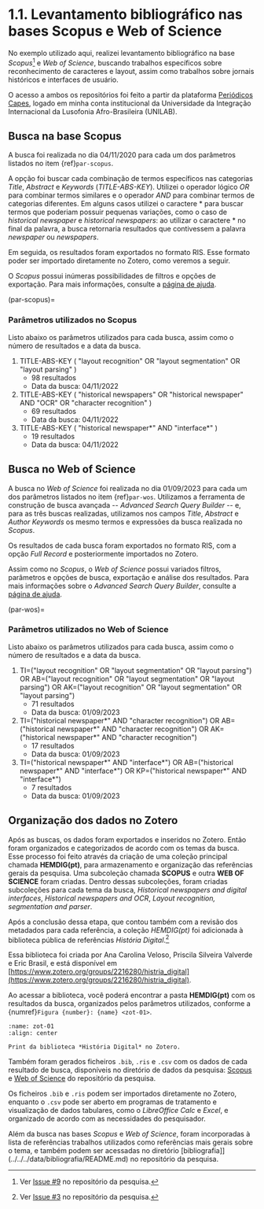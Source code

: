# 1.1. Levantamento bibliográfico nas bases Scopus e Web of Science

No exemplo utilizado aqui, realizei levantamento bibliográfico na base *Scopus*[^1] e *Web of Science*, buscando trabalhos específicos sobre reconhecimento de caracteres e layout, assim como trabalhos sobre jornais históricos e interfaces de usuário.

O acesso a ambos os repositórios foi feito a partir da plataforma [Periódicos Capes](https://www-periodicos-capes-gov-br.ez373.periodicos.capes.gov.br), logado em minha conta institucional da Universidade da Integração Internacional da Lusofonia Afro-Brasileira (UNILAB).

## Busca na base Scopus

A busca foi realizada no dia 04/11/2020 para cada um dos parâmetros listados no item {ref}`par-scopus`.

A opção foi buscar cada combinação de termos específicos nas categorias *Title*, *Abstract* e *Keywords* (*TITLE-ABS-KEY*). Utilizei o operador lógico *OR* para combinar termos similares e o operador *AND* para combinar termos de categorias diferentes. Em alguns casos utilizei o caractere * para buscar termos que poderiam possuir pequenas variações, como o caso de *historical newspaper* e *historical newspapers*: ao utilizar o caractere * no final da palavra, a busca retornaria resultados que contivessem a palavra *newspaper* ou *newspapers*.

Em seguida, os resultados foram exportados no formato RIS. Esse formato poder ser importado diretamente no Zotero, como veremos a seguir.

O *Scopus* possui inúmeras possibilidades de filtros e opções de exportação. Para mais informações, consulte a [página de ajuda](https://service.elsevier.com/app/answers/detail/a_id/11423/c/10546/supporthub/scopus/kw/search/).

(par-scopus)=
### Parâmetros utilizados no Scopus

Listo abaixo os parâmetros utilizados para cada busca, assim como o número de resultados e a data da busca.

1. TITLE-ABS-KEY ( "layout recognition"  OR  "layout segmentation"  OR  "layout parsing" ) 
   - 98 resultados 
   - Data da busca: 04/11/2022
2. TITLE-ABS-KEY ( "historical newspapers"  OR  "historical newspaper"  AND  "OCR"  OR  "character recognition" )
   - 69 resultados
   - Data da busca: 04/11/2022
3. TITLE-ABS-KEY ( "historical newspaper*"  AND  "interface*" ) 
   - 19 resultados
   - Data da busca: 04/11/2022


## Busca no Web of Science

A busca no *Web of Science* foi realizada no dia 01/09/2023 para cada um dos parâmetros listados no item {ref}`par-wos`. Utilizamos a ferramenta de construção de busca avançada -- *Advanced Search Query Builder* -- e, para as três buscas realizadas, utilizamos nos campos *Title*, *Abstract* e *Author Keywords* os mesmo termos e expressões da busca realizada no *Scopus*.

Os resultados de cada busca foram exportados no formato RIS, com a opção *Full Record* e posteriormente importados no Zotero.

Assim como no *Scopus*, o *Web of Science* possui variados filtros, parâmetros e opções de busca, exportação e análise dos resultados. Para mais informações sobre o *Advanced Search Query Builder*, consulte a [página de ajuda](https://webofscience.help.clarivate.com/Content/advanced-search.html).

(par-wos)=
### Parâmetros utilizados no Web of Science

Listo abaixo os parâmetros utilizados para cada busca, assim como o número de resultados e a data da busca.

1. TI=("layout recognition"  OR  "layout segmentation"  OR  "layout parsing") OR AB=("layout recognition"  OR  "layout segmentation"  OR  "layout parsing") OR AK=("layout recognition"  OR  "layout segmentation"  OR  "layout parsing")
   - 71 resultados
   - Data da busca: 01/09/2023
2. TI=("historical newspaper*"  AND  "character recognition") OR AB=("historical newspaper*"  AND  "character recognition") OR AK=("historical newspaper*"  AND  "character recognition")
   - 17 resultados
   - Data da busca: 01/09/2023
3. TI=("historical newspaper*"  AND  "interface*") OR AB=("historical newspaper*"  AND  "interface*") OR KP=("historical newspaper*"  AND  "interface*")
   - 7 resultados
   - Data da busca: 01/09/2023

## Organização dos dados no Zotero

Após as buscas, os dados foram exportados e inseridos no Zotero. Então foram organizados e categorizados de acordo com os temas da busca. Esse processo foi feito através da criação de uma coleção principal chamada **HEMDIG(pt)**, para armazenamento e organização das referências gerais da pesquisa. Uma subcoleção chamada **SCOPUS** e outra **WEB OF SCIENCE** foram criadas. Dentro dessas subcoleções, foram criadas subcoleções para cada tema da busca, *Historical newspapers and digital interfaces*, *Historical newspapers and OCR*, *Layout recognition, segmentation and parser*.

Após a conclusão dessa etapa, que contou também com a revisão dos metadados para cada referência, a coleção *HEMDIG(pt)* foi adicionada à biblioteca pública de referências *História Digital*.[^2]

Essa biblioteca foi criada por Ana Carolina Veloso, Priscila Silveira Valverde e Eric Brasil, e está disponível em [https://www.zotero.org/groups/2216280/histria_digital](https://www.zotero.org/groups/2216280/histria_digital). 

Ao acessar a biblioteca, você poderá encontrar a pasta **HEMDIG(pt)** com os resultados da busca, organizados pelos parâmetros utilizados, conforme a {numref}`Figura {number}: {name} <zot-01>`.

```{figure} ../../assets/images/print_bib_zot.png
:name: zot-01
:align: center

Print da biblioteca *História Digital* no Zotero.
```

Também foram gerados ficheiros `.bib`, `.ris` e `.csv` com os dados de cada resultado de busca, disponíveis no diretório de dados da pesquisa: [Scopus](https://github.com/ericbrasiln/hemdig-framework/tree/31-jupyter-book/data/bibliografia/SCOPUS) e [Web of Science](https://github.com/ericbrasiln/hemdig-framework/tree/31-jupyter-book/data/bibliografia/WOS) do repositório da pesquisa.

Os ficheiros `.bib` e `.ris` podem ser importados diretamente no Zotero, enquanto o `.csv` pode ser aberto em programas de tratamento e visualização de dados tabulares, como o *LibreOffice Calc* e *Excel*, e organizado de acordo com as necessidades do pesquisador.

Além da busca nas bases *Scopus* e *Web of Science*, foram incorporadas à lista de referências trabalhos utilizados como referências mais gerais sobre o tema, e também podem ser acessadas no diretório [bibliografia]](../../../data/bibliografia/README.md) no repositório da pesquisa.


[^1]: Ver [Issue #9](https://github.com/ericbrasiln/hemdig-framework/issues/9) no repositório da pesquisa.

[^2]: Ver [Issue #3](https://github.com/ericbrasiln/hemdig-framework/issues/3) no repositório da pesquisa.